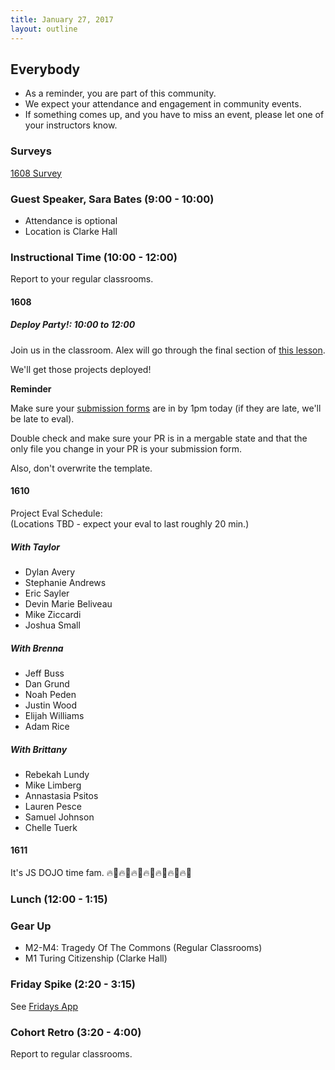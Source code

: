 ```yaml
---
title: January 27, 2017
layout: outline
---
```


## Everybody

- As a reminder, you are part of this community.
- We expect your attendance and engagement in community events.
- If something comes up, and you have to miss an event, please let one of your instructors know.

### Surveys

[1608 Survey](https://docs.google.com/forms/d/e/1FAIpQLSdCRLrjHNWD2LBKsF3R8SY1D1elAODJKHyb-Lz2UtVTbrSpVg/viewform)

### Guest Speaker, Sara Bates (9:00 - 10:00)

* Attendance is optional
* Location is Clarke Hall

### Instructional Time (10:00 - 12:00)
Report to your regular classrooms.

#### 1608

##### Deploy Party!: 10:00 to 12:00

Join us in the classroom. Alex will go through the final section of [this lesson](http://frontend.turing.io/lessons/express-with-knex.html).

We'll get those projects deployed!

**Reminder**

Make sure your [submission forms](https://github.com/turingschool/front-end-submissions-public/tree/master/1608/4-module/jet-fuel) are in by 1pm today (if they are late, we'll be late to eval).

Double check and make sure your PR is in a mergable state and that the only file you change in your PR is your submission form.

Also, don't overwrite the template.

#### 1610

Project Eval Schedule:  
(Locations TBD - expect your eval to last roughly 20 min.)

##### With Taylor

- Dylan Avery
- Stephanie Andrews
- Eric Sayler
- Devin Marie Beliveau
- Mike Ziccardi
- Joshua Small  

##### With Brenna

- Jeff Buss
- Dan Grund
- Noah Peden
- Justin Wood
- Elijah Williams
- Adam Rice  

##### With Brittany

- Rebekah Lundy
- Mike Limberg
- Annastasia Psitos
- Lauren Pesce
- Samuel Johnson
- Chelle Tuerk

#### 1611

It's JS DOJO time fam.
🔥🤙🔥🤙🔥🤙🔥🤙🔥🤙🔥🤙🔥🤙

### Lunch (12:00 - 1:15)

### Gear Up

* M2-M4: Tragedy Of The Commons (Regular Classrooms)
* M1 Turing Citizenship (Clarke Hall)

### Friday Spike (2:20 - 3:15)
See [Fridays App](https://turing-fridays.firebaseapp.com/)

### Cohort Retro (3:20 - 4:00)
Report to regular classrooms.
